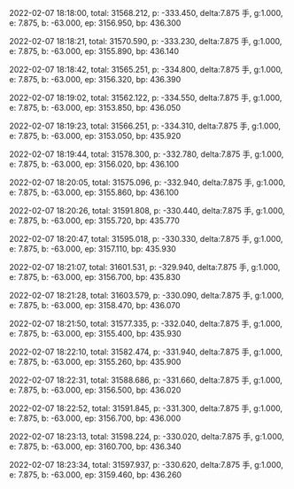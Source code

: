 2022-02-07 18:18:00, total: 31568.212, p: -333.450, delta:7.875 手, g:1.000, e: 7.875, b: -63.000, ep: 3156.950, bp: 436.300

2022-02-07 18:18:21, total: 31570.590, p: -333.230, delta:7.875 手, g:1.000, e: 7.875, b: -63.000, ep: 3155.890, bp: 436.140

2022-02-07 18:18:42, total: 31565.251, p: -334.800, delta:7.875 手, g:1.000, e: 7.875, b: -63.000, ep: 3156.320, bp: 436.390

2022-02-07 18:19:02, total: 31562.122, p: -334.550, delta:7.875 手, g:1.000, e: 7.875, b: -63.000, ep: 3153.850, bp: 436.050

2022-02-07 18:19:23, total: 31566.251, p: -334.310, delta:7.875 手, g:1.000, e: 7.875, b: -63.000, ep: 3153.050, bp: 435.920

2022-02-07 18:19:44, total: 31578.300, p: -332.780, delta:7.875 手, g:1.000, e: 7.875, b: -63.000, ep: 3156.020, bp: 436.100

2022-02-07 18:20:05, total: 31575.096, p: -332.940, delta:7.875 手, g:1.000, e: 7.875, b: -63.000, ep: 3155.860, bp: 436.100

2022-02-07 18:20:26, total: 31591.808, p: -330.440, delta:7.875 手, g:1.000, e: 7.875, b: -63.000, ep: 3155.720, bp: 435.770

2022-02-07 18:20:47, total: 31595.018, p: -330.330, delta:7.875 手, g:1.000, e: 7.875, b: -63.000, ep: 3157.110, bp: 435.930

2022-02-07 18:21:07, total: 31601.531, p: -329.940, delta:7.875 手, g:1.000, e: 7.875, b: -63.000, ep: 3156.700, bp: 435.830

2022-02-07 18:21:28, total: 31603.579, p: -330.090, delta:7.875 手, g:1.000, e: 7.875, b: -63.000, ep: 3158.470, bp: 436.070

2022-02-07 18:21:50, total: 31577.335, p: -332.040, delta:7.875 手, g:1.000, e: 7.875, b: -63.000, ep: 3155.400, bp: 435.930

2022-02-07 18:22:10, total: 31582.474, p: -331.940, delta:7.875 手, g:1.000, e: 7.875, b: -63.000, ep: 3155.260, bp: 435.900

2022-02-07 18:22:31, total: 31588.686, p: -331.660, delta:7.875 手, g:1.000, e: 7.875, b: -63.000, ep: 3156.500, bp: 436.020

2022-02-07 18:22:52, total: 31591.845, p: -331.300, delta:7.875 手, g:1.000, e: 7.875, b: -63.000, ep: 3156.700, bp: 436.000

2022-02-07 18:23:13, total: 31598.224, p: -330.020, delta:7.875 手, g:1.000, e: 7.875, b: -63.000, ep: 3160.700, bp: 436.340

2022-02-07 18:23:34, total: 31597.937, p: -330.620, delta:7.875 手, g:1.000, e: 7.875, b: -63.000, ep: 3159.460, bp: 436.260